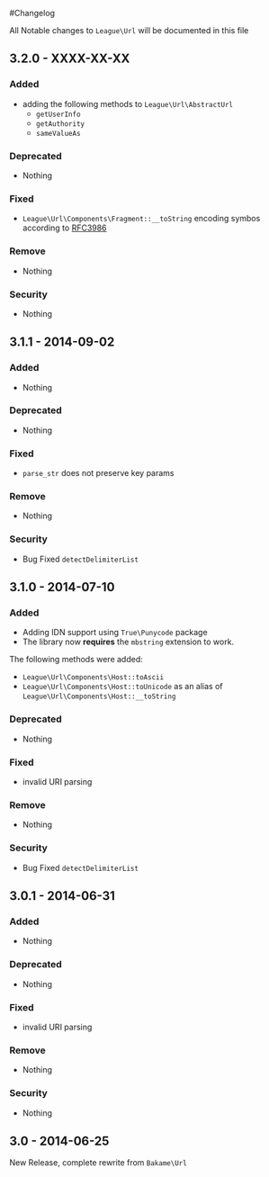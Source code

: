 #Changelog

All Notable changes to `League\Url` will be documented in this file

## 3.2.0 - XXXX-XX-XX

### Added
- adding the following methods to `League\Url\AbstractUrl`
    - `getUserInfo`
    - `getAuthority`
    - `sameValueAs`

### Deprecated
- Nothing

### Fixed
- `League\Url\Components\Fragment::__toString` encoding symbos according to [RFC3986](http://tools.ietf.org/html/rfc3986#section-3.5)

### Remove
- Nothing

### Security
- Nothing

## 3.1.1 - 2014-09-02

### Added
- Nothing

### Deprecated
- Nothing

### Fixed
- `parse_str` does not preserve key params

### Remove
- Nothing

### Security
- Bug Fixed `detectDelimiterList`

## 3.1.0 - 2014-07-10

### Added
- Adding IDN support using `True\Punycode` package
- The library now **requires** the `mbstring` extension to work.

The following methods were added:

* `League\Url\Components\Host::toAscii`
* `League\Url\Components\Host::toUnicode` as an alias of `League\Url\Components\Host::__toString`

### Deprecated
- Nothing

### Fixed
- invalid URI parsing

### Remove
- Nothing

### Security
- Bug Fixed `detectDelimiterList`

## 3.0.1 - 2014-06-31

### Added
- Nothing

### Deprecated
- Nothing

### Fixed
- invalid URI parsing

### Remove
- Nothing

### Security
- Nothing

## 3.0 - 2014-06-25

New Release, complete rewrite from `Bakame\Url`